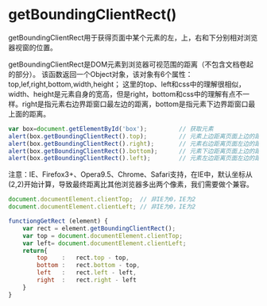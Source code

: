 # getBoundingClientRect()
getBoundingClientRect用于获得页面中某个元素的左，上，右和下分别相对浏览器视窗的位置。 

getBoundingClientRect是DOM元素到浏览器可视范围的距离（不包含文档卷起的部分）。 该函数返回一个Object对象，该对象有6个属性：top,lef,right,bottom,width,height； 
这里的top、left和css中的理解很相似，width、height是元素自身的宽高，但是right，bottom和css中的理解有点不一样。right是指元素右边界距窗口最左边的距离，bottom是指元素下边界距窗口最上面的距离。
```js
var box=document.getElementById('box');         // 获取元素
alert(box.getBoundingClientRect().top);         // 元素上边距离页面上边的距离
alert(box.getBoundingClientRect().right);       // 元素右边距离页面左边的距离
alert(box.getBoundingClientRect().bottom);      // 元素下边距离页面上边的距离
alert(box.getBoundingClientRect().left);        // 元素左边距离页面左边的距离
```
注意：IE、Firefox3+、Opera9.5、Chrome、Safari支持，在IE中，默认坐标从(2,2)开始计算，导致最终距离比其他浏览器多出两个像素，我们需要做个兼容。
```js
document.documentElement.clientTop;  // 非IE为0，IE为2
document.documentElement.clientLeft; // 非IE为0，IE为2

functiongGetRect (element) {
    var rect = element.getBoundingClientRect();
    var top = document.documentElement.clientTop;
    var left= document.documentElement.clientLeft;
    return{
        top    :   rect.top - top,
        bottom :   rect.bottom - top,
        left   :   rect.left - left,
        right  :   rect.right - left
    }
}
```